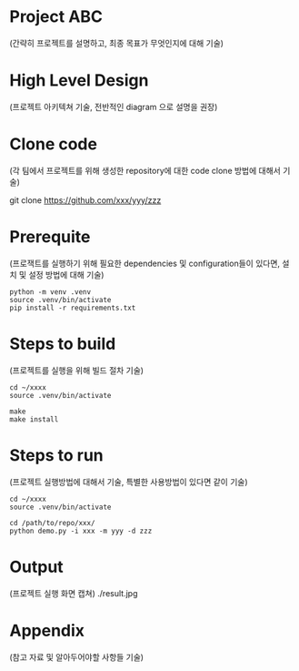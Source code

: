 # Project ABC
(간략히 프로젝트를 설명하고, 최종 목표가 무엇인지에 대해 기술)  

# High Level Design
(프로젝트 아키텍쳐 기술, 전반적인 diagram 으로 설명을 권장)  

# Clone code
(각 팀에서 프로젝트를 위해 생성한 repository에 대한 code clone 방법에 대해서 기술)  

git clone https://github.com/xxx/yyy/zzz  

#  Prerequite
(프로잭트를 실행하기 위해 필요한 dependencies 및 configuration들이 있다면, 설치 및 설정 방법에 대해 기술) 
```
python -m venv .venv
source .venv/bin/activate
pip install -r requirements.txt
```

# Steps to build
(프로젝트를 실행을 위해 빌드 절차 기술)
```
cd ~/xxxx
source .venv/bin/activate

make
make install  
```


# Steps to run
(프로젝트 실행방법에 대해서 기술, 특별한 사용방법이 있다면 같이 기술)
```
cd ~/xxxx
source .venv/bin/activate

cd /path/to/repo/xxx/
python demo.py -i xxx -m yyy -d zzz  
```

# Output
(프로젝트 실행 화면 캡쳐)
./result.jpg

# Appendix
(참고 자료 및 알아두어야할 사항들 기술)
